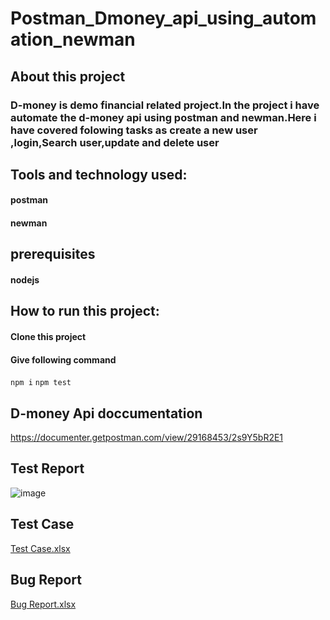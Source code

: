# Postman_Dmoney_api_using_automation_newman

## About this project
### D-money is demo financial related project.In the project i have automate the d-money api using postman and newman.Here i have covered folowing tasks as create a new user ,login,Search user,update and delete user
## Tools and technology used:
#### postman
#### newman
## prerequisites
#### nodejs
## How to run this project:
#### Clone this project
#### Give following command
```npm i```
```npm test```
## D-money Api doccumentation
https://documenter.getpostman.com/view/29168453/2s9Y5bR2E1
## Test Report
![image](https://github.com/omarfarukpappu/Postman_Dmoney_api_using_automation_newman/assets/124276661/916a9e59-3751-40e1-973e-c4ae33960828)
## Test Case
[Test Case.xlsx](https://github.com/omarfarukpappu/Postman_Dmoney_api_using_automation_newman/files/12503345/Test.Case.xlsx)
## Bug Report
[Bug Report.xlsx](https://github.com/omarfarukpappu/Postman_Dmoney_api_using_automation_newman/files/12503347/Bug.Report.xlsx)



